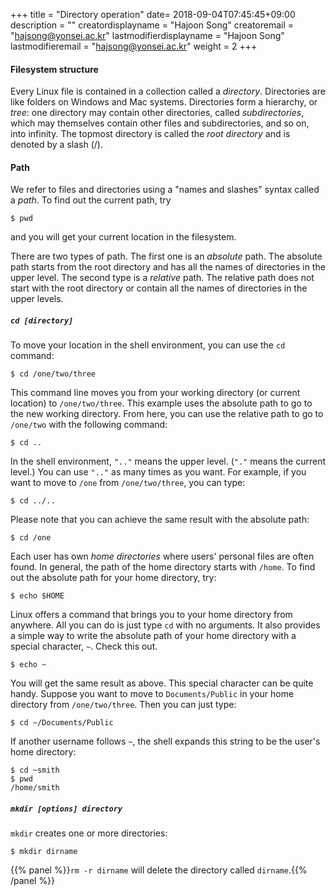 +++
title = "Directory operation"
date= 2018-09-04T07:45:45+09:00
description = ""
creatordisplayname = "Hajoon Song"
creatoremail = "hajsong@yonsei.ac.kr"
lastmodifierdisplayname = "Hajoon Song"
lastmodifieremail = "hajsong@yonsei.ac.kr"
weight = 2
+++

#### Filesystem structure
Every Linux file is contained in a collection called a *directory*.
Directories are like folders on Windows and Mac systems. Directories form a hierarchy, or *tree*: one directory may contain other directories, called *subdirectories*, which may themselves contain other files and subdirectories, and so on, into infinity.
The topmost directory is called the *root directory* and is denoted by a slash (/).

#### Path
We refer to files and directories using a "names and slashes" syntax called a *path*.
To find out the current path, try
```
$ pwd
```
and you will get your current location in the filesystem.

There are two types of path. The first one is an *absolute* path. The absolute path starts from the root directory and has all the names of directories in the upper level. The second type is a *relative* path. The relative path does not start with the root directory or contain all the names of directories in the upper levels.

##### ```cd [directory]```
To move your location in the shell environment, you can use the ```cd``` command:
```
$ cd /one/two/three
```
This command line moves you from your working directory (or current location) to ```/one/two/three```. This example uses the absolute path to go to the new working directory. From here, you can use the relative path to go to ```/one/two``` with the following command:
```
$ cd ..
```
In the shell environment, ``` ".." ``` means the upper level. (``` "." ``` means the current level.) You can use ```".."``` as many times as you want. For example, if you want to move to ```/one``` from ```/one/two/three```, you can type:
```
$ cd ../..
```
Please note that you can achieve the same result with the absolute path:
```
$ cd /one
```

Each user has own *home directories* where users' personal files are often found.
In general, the path of the home directory starts with ```/home```.
To find out the absolute path for your home directory, try:
```
$ echo $HOME
```

Linux offers a command that brings you to your home directory from anywhere.
All you can do is just type ```cd``` with no arguments.
It also provides a simple way to write the absolute path of your home directory with a special character, ```~```.
Check this out.
```
$ echo ~
```
You will get the same result as above. This special character can be quite handy. Suppose you want to move to ```Documents/Public``` in your home directory from ```/one/two/three```. Then you can just type:
```
$ cd ~/Documents/Public
```
If another username follows ```~```, the shell expands this string to be the user's home directory:
```
$ cd ~smith
$ pwd
/home/smith
```
##### ```mkdir [options] directory```
```mkdir``` creates one or more directories:
```
$ mkdir dirname
```
{{% panel %}}```rm -r dirname``` will delete the directory called ```dirname```.{{% /panel %}}
